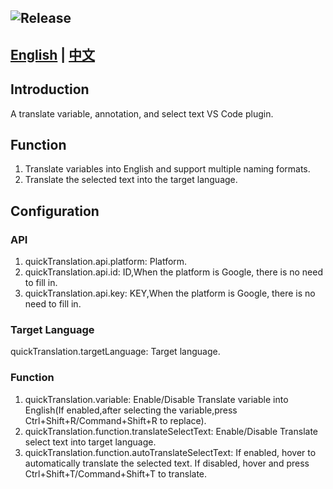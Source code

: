 ![Release](https://img.shields.io/badge/Release-1.0.0-blue)
---
[English](./README.md) | [中文](./README_CN.md)
---
## Introduction
A translate variable, annotation, and select text VS Code plugin.
## Function
1. Translate variables into English and support multiple naming formats.
2. Translate the selected text into the target language.
## Configuration
### API
1. quickTranslation.api.platform: Platform.
2. quickTranslation.api.id: ID,When the platform is Google, there is no need to fill in.
3. quickTranslation.api.key: KEY,When the platform is Google, there is no need to fill in.
### Target Language
quickTranslation.targetLanguage: Target language.
### Function
1. quickTranslation.variable: Enable/Disable Translate variable into English(If enabled,after selecting the variable,press Ctrl+Shift+R/Command+Shift+R to replace).
2. quickTranslation.function.translateSelectText: Enable/Disable Translate select text into target language.
3. quickTranslation.function.autoTranslateSelectText: If enabled, hover to automatically translate the selected text. If disabled, hover and press Ctrl+Shift+T/Command+Shift+T to translate.